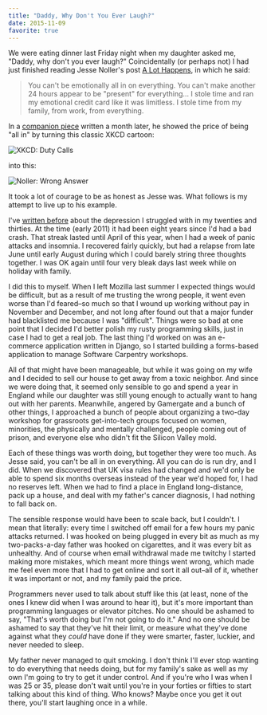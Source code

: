 ```yaml
---
title: "Daddy, Why Don't You Ever Laugh?"
date: 2015-11-09
favorite: true
---
```

<p>
  We were eating dinner last Friday night when my daughter asked me,
  "Daddy, why don't you ever laugh?"
  Coincidentally (or perhaps not)
  I had just finished reading
  Jesse Noller's post <a href="http://jessenoller.com/blog/2015/9/27/a-lot-happens">A Lot Happens</a>,
  in which he said:
</p>
<blockquote>
  <p>
    You can't be emotionally all in on everything.
    You can't make another 24 hours appear to be "present" for everything…
    I stole time and ran my emotional credit card like it was limitless.
    I stole time from my family, from work, from everything.
  </p>
</blockquote>
<p>
  In a <a href="http://jessenoller.com/blog/2015/10/31/community-boundaries">companion piece</a>
  written a month later,
  he showed the price of being "all in" by turning this classic XKCD cartoon:
</p>
<p>
  <img src="@root/files/2015/11/xkcd-duty-calls.png" alt="XKCD: Duty Calls" class="centered">
</p>
<p>
  into this:
</p>
<p>
  <img src="@root/files/2015/11/noller-wrong-answer.png" alt="Noller: Wrong Answer" class="centered">
</p>
<p>
  It took a lot of courage to be as honest as Jesse was.
  What follows is my attempt to live up to his example.
</p>
<p>
  I've <a href="@root/2011/02/09/lets-talk/">written before</a>
  about the depression I struggled with in my twenties and thirties.
  At the time (early 2011) it had been eight years since I'd had a bad crash.
  That streak lasted until April of this year,
  when I had a week of panic attacks and insomnia.
  I recovered fairly quickly,
  but had a relapse from late June until early August
  during which I could barely string three thoughts together.
  I was OK again until four very bleak days last week
  while on holiday with family.
</p>
<p>
  I did this to myself.
  When I left Mozilla last summer I expected things would be difficult,
  but as a result of me trusting the wrong people,
  it went even worse than I'd feared–so much so that
  I wound up working without pay in November and December,
  and not long after found out that a major funder had blacklisted me because I was "difficult".
  Things were so bad at one point that I decided I'd better polish my rusty programming skills,
  just in case I had to get a real job.
  The last thing I'd worked on was an e-commerce application written in Django,
  so I started building a forms-based application to manage Software Carpentry workshops.
</p>
<p>
  All of that might have been manageable,
  but while it was going on
  my wife and I decided to sell our house to get away from a toxic neighbor.
  And since we were doing that,
  it seemed only sensible to go and spend a year in England
  while our daughter was still young enough to actually want to hang out with her parents.
  Meanwhile,
  angered by Gamergate and a bunch of other things,
  I approached a bunch of people about organizing
  a two-day workshop
  for grassroots get-into-tech groups focused on women,
  minorities,
  the physically and mentally challenged,
  people coming out of prison,
  and everyone else who didn't fit the Silicon Valley mold.
</p>
<p>
  Each of these things was worth doing,
  but together they were too much.
  As Jesse said,
  you can't be all in on everything.
  All you can do is run dry,
  and I did.
  When we discovered that UK visa rules had changed
  and we'd only be able to spend six months overseas
  instead of the year we'd hoped for,
  I had no reserves left.
  When we had to find a place in England long-distance,
  pack up a house,
  and deal with my father's cancer diagnosis,
  I had nothing to fall back on.
</p>
<p>
  The sensible response would have been to scale back,
  but I couldn't.
  I mean that literally:
  every time I switched off email for a few hours
  my panic attacks returned.
  I was hooked on being plugged in
  every bit as much as my two-packs-a-day father was hooked on cigarettes,
  and it was every bit as unhealthy.
  And of course when email withdrawal made me twitchy I started making more mistakes,
  which meant more things went wrong,
  which made me feel even more that I had to get online and sort it all out–all of it,
  whether it was important or not,
  and my family paid the price.
</p>
<p>
  Programmers never used to talk about stuff like this
  (at least, none of the ones I knew did when I was around to hear it),
  but it's more important than programming languages or elevator pitches.
  No one should be ashamed to say,
  "That's worth doing but I'm not going to do it."
  And no one should be ashamed to say that they've hit their limit,
  or measure what they've done against what they <em>could</em> have done
  if they were smarter, faster, luckier, and never needed to sleep.
</p>
<p>
  My father never managed to quit smoking.
  I don't think I'll ever stop wanting to do everything that needs doing,
  but for my family's sake as well as my own
  I'm going to try to get it under control.
  And if you're who I was when I was 25 or 35,
  please don't wait until you're in your forties or fifties
  to start talking about this kind of thing.
  Who knows?
  Maybe once you get it out there,
  you'll start laughing once in a while.
</p>
